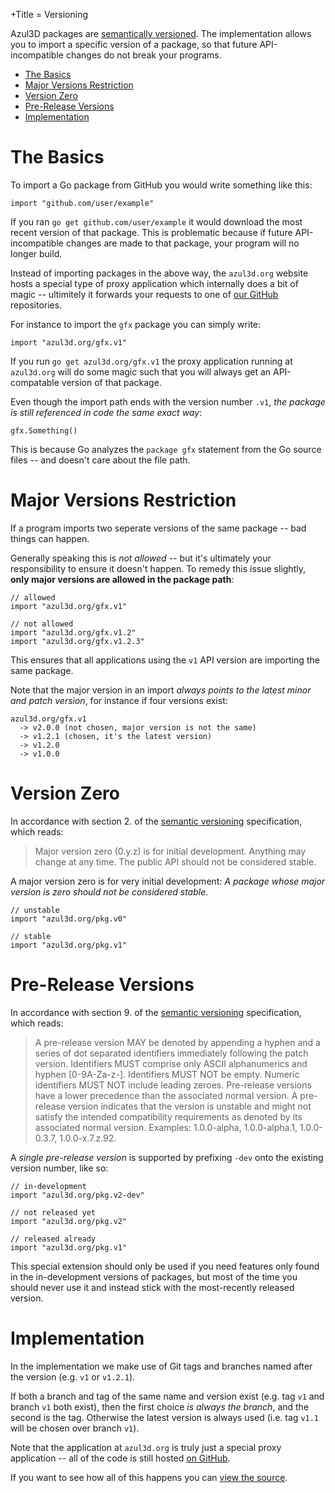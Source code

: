 +Title = Versioning

Azul3D packages are [semantically versioned](http://semver.org). The implementation allows you to import a specific version of a package, so that future API-incompatible changes do not break your programs.

* [The Basics](#the-basics)
* [Major Versions Restriction](#major-versions-restriction)
* [Version Zero](#version-zero)
* [Pre-Release Versions](#pre-release-versions)
* [Implementation](#implementation)

# The Basics

To import a Go package from GitHub you would write something like this: 

```
import "github.com/user/example"
```

If you ran `go get github.com/user/example` it would download the most recent version of that package. This is problematic because if future API-incompatible changes are made to that package, your program will no longer build.

Instead of importing packages in the above way, the `azul3d.org` website hosts a special type of proxy application which internally does a bit of magic -- ultimitely it forwards your requests to one of [our GitHub](https://github.com/azul3d) repositories.

For instance to import the `gfx` package you can simply write:

```
import "azul3d.org/gfx.v1"
```

If you run `go get azul3d.org/gfx.v1` the proxy application running at `azul3d.org` will do some magic such that you will always get an API-compatable version of that package.


Even though the import path ends with the version number `.v1`, *the package is still referenced in code the same exact way*:

```
gfx.Something()
```

This is because Go analyzes the `package gfx` statement from the Go source files -- and doesn't care about the file path.

# Major Versions Restriction

If a program imports two seperate versions of the same package -- bad things can happen.

Generally speaking this is *not allowed* -- but it's ultimately your responsibility to ensure it doesn't happen. To remedy this issue slightly, **only major versions are allowed in the package path**:

```
// allowed
import "azul3d.org/gfx.v1"

// not allowed
import "azul3d.org/gfx.v1.2"
import "azul3d.org/gfx.v1.2.3"
```

This ensures that all applications using the `v1` API version are importing the same package.

Note that the major version in an import *always points to the latest minor and patch version*, for instance if four versions exist:

```
azul3d.org/gfx.v1
  -> v2.0.0 (not chosen, major version is not the same)
  -> v1.2.1 (chosen, it's the latest version)
  -> v1.2.0
  -> v1.0.0
```

# Version Zero

In accordance with section 2. of the [semantic versioning](http://semver.org) specification, which reads:

> Major version zero (0.y.z) is for initial development. Anything may change at any time. The public API should not be considered stable.

A major version zero is for very initial development: *A package whose major version is zero should not be considered stable*.

```
// unstable
import "azul3d.org/pkg.v0"

// stable
import "azul3d.org/pkg.v1"
```

# Pre-Release Versions

In accordance with section 9. of the [semantic versioning](http://semver.org) specification, which reads:

> A pre-release version MAY be denoted by appending a hyphen and a series of dot separated identifiers immediately following the patch version. Identifiers MUST comprise only ASCII alphanumerics and hyphen [0-9A-Za-z-]. Identifiers MUST NOT be empty. Numeric identifiers MUST NOT include leading zeroes. Pre-release versions have a lower precedence than the associated normal version. A pre-release version indicates that the version is unstable and might not satisfy the intended compatibility requirements as denoted by its associated normal version. Examples: 1.0.0-alpha, 1.0.0-alpha.1, 1.0.0-0.3.7, 1.0.0-x.7.z.92.

A *single pre-release version* is supported by prefixing `-dev` onto the existing version number, like so:

```
// in-development
import "azul3d.org/pkg.v2-dev"

// not released yet
import "azul3d.org/pkg.v2"

// released already
import "azul3d.org/pkg.v1"
```

This special extension should only be used if you need features only found in the in-development versions of packages, but most of the time you should never use it and instead stick with the most-recently released version.

# Implementation

In the implementation we make use of Git tags and branches named after the version (e.g. `v1` or `v1.2.1`).

If both a branch and tag of the same name and version exist (e.g. tag `v1` and branch `v1` both exist), then the first choice *is always the branch*, and the second is the tag. Otherwise the latest version is always used (i.e. tag `v1.1` will be chosen over branch `v1`).

Note that the application at `azul3d.org` is truly just a special proxy application -- all of the code is still hosted [on GitHub](https://github.com/azul3d).

If you want to see how all of this happens you can [view the source](http://github.com/azul3d/appengine).

